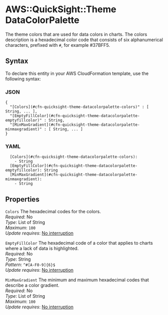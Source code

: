 # AWS::QuickSight::Theme DataColorPalette<a name="aws-properties-quicksight-theme-datacolorpalette"></a>

The theme colors that are used for data colors in charts\. The colors description is a hexadecimal color code that consists of six alphanumerical characters, prefixed with `#`, for example \#37BFF5\. 

## Syntax<a name="aws-properties-quicksight-theme-datacolorpalette-syntax"></a>

To declare this entity in your AWS CloudFormation template, use the following syntax:

### JSON<a name="aws-properties-quicksight-theme-datacolorpalette-syntax.json"></a>

```
{
  "[Colors](#cfn-quicksight-theme-datacolorpalette-colors)" : [ String, ... ],
  "[EmptyFillColor](#cfn-quicksight-theme-datacolorpalette-emptyfillcolor)" : String,
  "[MinMaxGradient](#cfn-quicksight-theme-datacolorpalette-minmaxgradient)" : [ String, ... ]
}
```

### YAML<a name="aws-properties-quicksight-theme-datacolorpalette-syntax.yaml"></a>

```
  [Colors](#cfn-quicksight-theme-datacolorpalette-colors): 
    - String
  [EmptyFillColor](#cfn-quicksight-theme-datacolorpalette-emptyfillcolor): String
  [MinMaxGradient](#cfn-quicksight-theme-datacolorpalette-minmaxgradient): 
    - String
```

## Properties<a name="aws-properties-quicksight-theme-datacolorpalette-properties"></a>

`Colors`  <a name="cfn-quicksight-theme-datacolorpalette-colors"></a>
The hexadecimal codes for the colors\.  
*Required*: No  
*Type*: List of String  
*Maximum*: `100`  
*Update requires*: [No interruption](https://docs.aws.amazon.com/AWSCloudFormation/latest/UserGuide/using-cfn-updating-stacks-update-behaviors.html#update-no-interrupt)

`EmptyFillColor`  <a name="cfn-quicksight-theme-datacolorpalette-emptyfillcolor"></a>
The hexadecimal code of a color that applies to charts where a lack of data is highlighted\.  
*Required*: No  
*Type*: String  
*Pattern*: `^#[A-F0-9]{6}$`  
*Update requires*: [No interruption](https://docs.aws.amazon.com/AWSCloudFormation/latest/UserGuide/using-cfn-updating-stacks-update-behaviors.html#update-no-interrupt)

`MinMaxGradient`  <a name="cfn-quicksight-theme-datacolorpalette-minmaxgradient"></a>
The minimum and maximum hexadecimal codes that describe a color gradient\.   
*Required*: No  
*Type*: List of String  
*Maximum*: `100`  
*Update requires*: [No interruption](https://docs.aws.amazon.com/AWSCloudFormation/latest/UserGuide/using-cfn-updating-stacks-update-behaviors.html#update-no-interrupt)